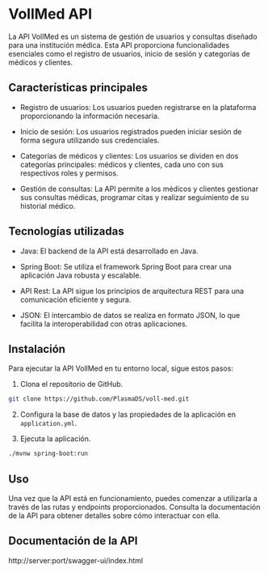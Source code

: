 # VollMed API

La API VollMed es un sistema de gestión de usuarios y consultas diseñado para una institución médica. Esta API proporciona funcionalidades esenciales como el registro de usuarios, inicio de sesión y categorías de médicos y clientes.

## Características principales

- Registro de usuarios: Los usuarios pueden registrarse en la plataforma proporcionando la información necesaria.

- Inicio de sesión: Los usuarios registrados pueden iniciar sesión de forma segura utilizando sus credenciales.

- Categorías de médicos y clientes: Los usuarios se dividen en dos categorías principales: médicos y clientes, cada uno con sus respectivos roles y permisos.

- Gestión de consultas: La API permite a los médicos y clientes gestionar sus consultas médicas, programar citas y realizar seguimiento de su historial médico.

## Tecnologías utilizadas

- Java: El backend de la API está desarrollado en Java.

- Spring Boot: Se utiliza el framework Spring Boot para crear una aplicación Java robusta y escalable.

- API Rest: La API sigue los principios de arquitectura REST para una comunicación eficiente y segura.

- JSON: El intercambio de datos se realiza en formato JSON, lo que facilita la interoperabilidad con otras aplicaciones.

## Instalación

Para ejecutar la API VollMed en tu entorno local, sigue estos pasos:

1. Clona el repositorio de GitHub.

```bash
git clone https://github.com/PlasmaDS/voll-med.git
```

2. Configura la base de datos y las propiedades de la aplicación en `application.yml`.

3. Ejecuta la aplicación.

```bash
./mvnw spring-boot:run
```

## Uso

Una vez que la API está en funcionamiento, puedes comenzar a utilizarla a través de las rutas y endpoints proporcionados. Consulta la documentación de la API para obtener detalles sobre cómo interactuar con ella.

## Documentación de la API

http://server:port/swagger-ui/index.html
